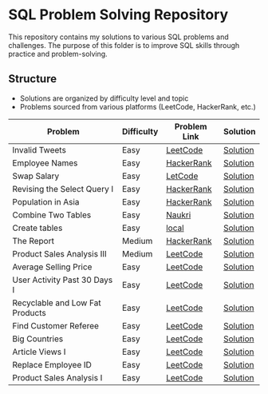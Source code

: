 # SQL Problem Solving Repository

This repository contains my solutions to various SQL problems and challenges. The purpose of this folder is to improve SQL skills through practice and problem-solving.

## Structure

- Solutions are organized by difficulty level and topic
- Problems sourced from various platforms (LeetCode, HackerRank, etc.)

| Problem                         | Difficulty | Problem Link                                                                             | Solution                                                         |
| ------------------------------- | ---------- | ---------------------------------------------------------------------------------------- | ---------------------------------------------------------------- |
| Invalid Tweets                  | Easy       | [LeetCode](https://leetcode.com/problems/invalid-tweets/)                                | [Solution](./invalid-tweets.sql)                                 |
| Employee Names                  | Easy       | [HackerRank](https://www.hackerrank.com/challenges/name-of-employees/problem)            | [Solution](./Employee-names.sql)                                 |
| Swap Salary                     | Easy       | [LetCode](https://leetcode.com/problems/swap-salary/)                                    | [Solution](./swap-salary.sql)                                    |
| Revising the Select Query I     | Easy       | [HackerRank](https://www.hackerrank.com/challenges/revising-the-select-query/problem)    | [Solution](./Revising-the-Select-Query-I.sql)                    |
| Population in Asia              | Easy       | [HackerRank](https://www.hackerrank.com/challenges/asian-population/problem)             | [Solution](./asian-population.sql)                               |
| Combine Two Tables              | Easy       | [Naukri](https://www.naukri.com/code360/problems/combine-two-tables_2110759)             | [Solution](./Combine-Two-Tables.sql)                             |
| Create tables                   | Easy       | [local](./create-tables.png)                                                             | [Solution](./create-tables.sql)                                  |
| The Report                      | Medium     | [HackerRank](https://www.hackerrank.com/challenges/the-report/problem)                   | [Solution](./The-Report.sql)                                     |
| Product Sales Analysis III      | Medium     | [LeetCode](https://leetcode.com/problems/product-sales-analysis-iii)                     | [Solution](./product-sales-analysis-iii.sql)                     |
| Average Selling Price           | Easy       | [LeetCode](https://leetcode.com/problems/average-selling-price)                          | [Solution](./average-selling-price.sql)                          |
| User Activity Past 30 Days I    | Easy       | [LeetCode](https://leetcode.com/problems/user-activity-for-the-past-30-days-i)           | [Solution](./user-activity-for-the-past-30-days-i.sql)           |
| Recyclable and Low Fat Products | Easy       | [LeetCode](https://leetcode.com/problems/recyclable-and-low-fat-products)                | [Solution](./recyclable-and-low-fat-products.sql)                |
| Find Customer Referee           | Easy       | [LeetCode](https://leetcode.com/problems/find-customer-referee)                          | [Solution](./find-customer-referee.sql)                          |
| Big Countries                   | Easy       | [LeetCode](https://leetcode.com/problems/big-countries)                                  | [Solution](./big-countries.sql)                                  |
| Article Views I                 | Easy       | [LeetCode](https://leetcode.com/problems/article-views-i)                                | [Solution](./article-views-i.sql)                                |
| Replace Employee ID             | Easy       | [LeetCode](https://leetcode.com/problems/replace-employee-id-with-the-unique-identifier) | [Solution](./replace-employee-id-with-the-unique-identifier.sql) |
| Product Sales Analysis I        | Easy       | [LeetCode](https://leetcode.com/problems/product-sales-analysis-i)                       | [Solution](./product-sales-analysis-i.sql)                       |
